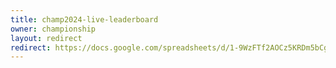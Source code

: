 ```yaml
---
title: champ2024-live-leaderboard
owner: championship
layout: redirect
redirect: https://docs.google.com/spreadsheets/d/1-9WzFTf2AOCz5KRDm5bCgSNEQO_CJi9Bx8ob3YSZMnQ/pubhtml?gid=0&single=true
---
```

